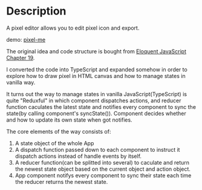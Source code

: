 # Description

A pixel editor allows you to edit pixel icon and export.

demo: [pixel-me](https://pixel-me.netlify.app/)

The original idea and code structure is bought from [Eloquent JavaScript Chapter 19](https://eloquentjavascript.net/19_paint.html).

I converted the code into TypeScript and expanded somehow in order to explore how to draw pixel in HTML canvas and how to manage states in vanilla way.

It turns out the way to manage states in vanilla JavaScript(TypeScript) is quite "Reduxful" in which component dispatches actions, and reducer function caculates the latest state and notifies every component to sync the state(by calling component's syncState()). Component decides whether and how to update its own state when got notifies.

The core elements of the way consists of: 

1. A state object of the whole App
2. A dispatch function passed down to each component to instruct it dispatch actions instead of handle events by itself.
3. A reducer function(can be splitted into several) to caculate and return the newest state object based on the current object and action object.
4. App component notifys every component to sync their state each time the reducer returns the newest state.